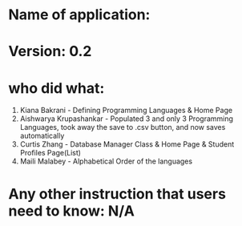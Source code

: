 # Name of application: 
# Version: 0.2

# who did what:
1. Kiana Bakrani - Defining Programming Languages & Home Page 
2. Aishwarya Krupashankar - Populated 3 and only 3 Programming Languages, took away the save to .csv button, and now saves automatically  
3. Curtis Zhang - Database Manager Class & Home Page & Student Profiles Page(List)
3. Maili Malabey - Alphabetical Order of the languages


# Any other instruction that users need to know: N/A












